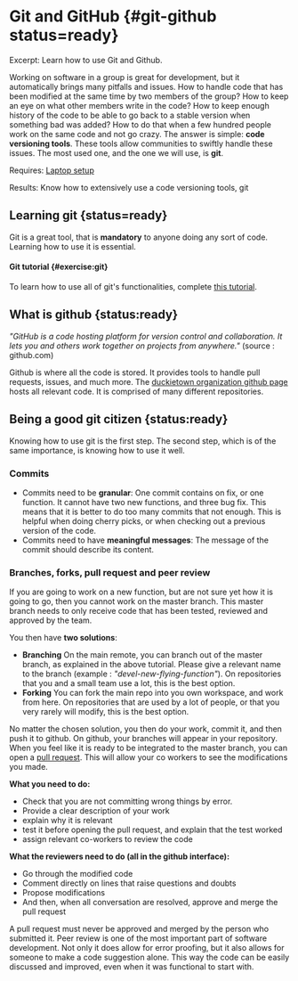 # Git and GitHub {#git-github status=ready}

Excerpt: Learn how to use Git and Github.

Working on software in a group is great for development, but it automatically brings many pitfalls and issues.
How to handle code that has been modified at the same time by two members of the group? How to keep an eye on what other members write in the code? How to keep enough history of the code to be able to go back to a stable version when something bad was added? How to do that when a few hundred people work on the same code and not go crazy. The answer is simple: **code versioning tools**. These tools allow communities to swiftly handle these issues. The most used one, and the one we will use, is **git**.


<div class='requirements' markdown='1'>

  Requires: [Laptop setup](+opmanual_duckiebot#laptop-setup)
  
  Results: Know how to extensively use a code versioning tools, git
  
</div>


<minitoc/>

## Learning git {status=ready}

Git is a great tool, that is **mandatory** to anyone doing any sort of code. Learning how to use it is essential.

#### Git tutorial {#exercise:git}

To learn how to use all of git's functionalities, complete [this tutorial](https://learngitbranching.js.org/). 

## What is github {status:ready}

*"GitHub is a code hosting platform for version control and collaboration. It lets you and others work together on projects from anywhere."* (source : github.com)

Github is where all the code is stored. It provides tools to handle pull requests, issues, and much more. The [duckietown organization github page](https://github.com/duckietown) hosts all relevant code. It is comprised of many different repositories.

## Being a good git citizen {status:ready}

Knowing how to use git is the first step. The second step, which is of the same importance, is knowing how to use it well.

### Commits

- Commits need to be **granular**: One commit contains on fix, or one function. It cannot have two new functions, and three bug fix. This means that it is better to do too many commits that not enough. This is helpful when doing cherry picks, or when checking out a previous version of the code.
- Commits need to have **meaningful messages**: The message of the commit should describe its content.

### Branches, forks, pull request and peer review

If you are going to work on a new function, but are not sure yet how it is going to go, then you cannot work on the master branch. This master branch needs to only receive code that has been tested, reviewed and approved by the team.

You then have **two solutions**:

- **Branching** On the main remote, you can branch out of the master branch, as explained in the above tutorial. Please give a relevant name to the branch (example : *"devel-new-flying-function"*). On repositories that you and a small team use a lot, this is the best option.
- **Forking** You can fork the main repo into you own workspace, and work from here. On repositories that are used by a lot of people, or that you very rarely will modify, this is the best option.

No matter the chosen solution, you then do your work, commit it, and then push it to github. On github, your branches will appear in your repository. When you feel like it is ready to be integrated to the master branch, you can open a [pull request](https://help.github.com/en/articles/about-pull-requests). This will allow your co workers to see the modifications you made.

**What you need to do:**

- Check that you are not committing wrong things by error.
- Provide a clear description of your work
- explain why it is relevant
- test it before opening the pull request, and explain that the test worked
- assign relevant co-workers to review the code

**What the reviewers need to do (all in the github interface):**

- Go through the modified code
- Comment directly on lines that raise questions and doubts
- Propose modifications
- And then, when all conversation are resolved, approve and merge the pull request

A pull request must never be approved and merged by the person who submitted it. Peer review is one of the most important part of software development. Not only it does allow for error proofing, but it also allows for someone to make a code suggestion alone. This way the code can be easily discussed and improved, even when it was functional to start with.
